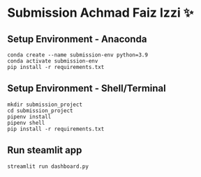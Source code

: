 # Submission Achmad Faiz Izzi ✨

## Setup Environment - Anaconda
```
conda create --name submission-env python=3.9
conda activate submission-env
pip install -r requirements.txt
```

## Setup Environment - Shell/Terminal
```
mkdir submission_project
cd submission_project
pipenv install
pipenv shell
pip install -r requirements.txt
```

## Run steamlit app
```
streamlit run dashboard.py
```

